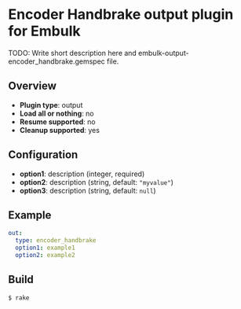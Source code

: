 # Encoder Handbrake output plugin for Embulk

TODO: Write short description here and embulk-output-encoder_handbrake.gemspec file.

## Overview

* **Plugin type**: output
* **Load all or nothing**: no
* **Resume supported**: no
* **Cleanup supported**: yes

## Configuration

- **option1**: description (integer, required)
- **option2**: description (string, default: `"myvalue"`)
- **option3**: description (string, default: `null`)

## Example

```yaml
out:
  type: encoder_handbrake
  option1: example1
  option2: example2
```


## Build

```
$ rake
```
